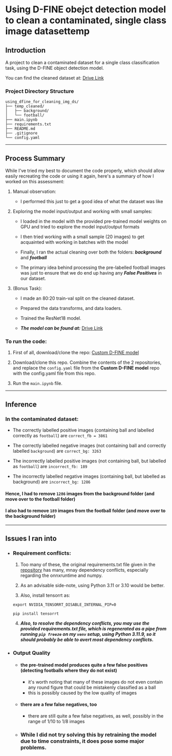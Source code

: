 # Using D-FINE obejct detection model to clean a contaminated, single class image datasettemp

## Introduction

A project to clean a contaminated dataset for a single class classification task, using the D-FINE object detection model.

You can find the cleaned dataset at: [Drive Link](https://drive.google.com/drive/folders/1rBG6AmkxdcRa5dO7DsITFwRJGHIAaaYj?usp=sharing)
 
### Project Directory Structure

```
using_dfine_for_cleaning_img_ds/
├── temp_cleaned/
│   ├── background/
│   └── football/
├── main.ipynb
├── requirements.txt
├── README.md
├── .gitignore
└── config.yaml
```

---

## Process Summary

While I've tried my best to document the code properly, which should allow easily recreating the code or using it again, here's a summary of how I worked on this assessment:

1. Manual observation:
    - I performed this just to get a good idea of what the dataset was like

2. Exploring the model input/output and working with small samples:

    - I loaded in the model with the provided pre-trained model weights on GPU and tried to explore the model input/output formats

    - I then tried working with a small sample (20 images) to get acquainted with working in batches with the model

    - Finally, I ran the actual cleaning over both the folders: ***background*** and ***football***
    
    - The primary idea behind processing the pre-labelled football images was just to ensure that we do end up having any ***False Positives*** in our dataset.

3. (Bonus Task):
    - I made an 80:20 train-val split on the cleaned dataset.

    - Prepared the data transforms, and data loaders.

    - Trained the ResNet18 model.

    - ***The model can be found at:*** [Drive Link](https://drive.google.com/drive/folders/196dIDvlFYKliXYxabg3UkCYKZNCD7Xmz?usp=sharing)


### To run the code:
1. First of all, download/clone the repo: [Custom D-FINE model](https://github.com/ArgoHA/custom_d_fine)

2. Download/clone this repo. Combine the contents of the 2 repositories, and replace the ```config.yaml``` file from the **Custom D-FINE model** repo with the config.yaml file from this repo.

3. Run the ```main.ipynb``` file.

---

## Inference
### In the contaminated dataset:

- The correctly labelled positive images (containing ball and labelled correctly as ```football```) are ```correct_fb = 3861```

- The correctly labelled  negative images (not containing ball and correctly labelled ```background```) are ```correct_bg: 3263```

- The incorrectly labelled positive images (not containing ball, but labelled as `football`) are ```incorrect_fb: 189```

- The incorrectly labelled negative images (containing ball, but labelled as background) are ```incorrect_bg: 1286```

#### Hence, I had to remove ```1286``` images from the background folder (and move over to the football folder)

#### I also had to remove ```189``` images from the football folder (and move over to the background folder)

---

## Issues I ran into

- ### Requirement conflicts:

    1. Too many of these, the original requirements.txt file given in the [repository](https://github.com/ArgoHA/custom_d_fine) has many, mnay dependency conflicts, especially regarding the onnxruntime and numpy.

    2. As an advisable side-note, using Python 3.11 or 3.10 would be better.

    3. Also, install tensorrt as:
    
    ```export NVIDIA_TENSORRT_DISABLE_INTERNAL_PIP=0```

    ```pip install tensorrt```

    4. ***Also, to resolve the dependency conflicts, you may use the provided requirements.txt file, which is regenerated as a pipe from running ```pip freeze``` on my ```venv``` setup, using Python 3.11.9, so it should probably be able to avert most dependency conflicts.***

    <!-- 5. And, ***oh my god***, the amount of repeated dependency specifications in the original requirements.txt file, specifically because a few dependencies install some packages themselves - *I am however, leaving them as they are for now* -->

- ### Output Quality

    - #### the pre-trained model produces quite a few false positives (detecting footballs where they do not exist)
        - it's worth noting that many of these images do not even contain any round figure that could be mistakenly classified as a ball
        - this is possibly caused by the low quality of images

    - #### there are a few false negatives, too
        - there are still quite a few false negatives, as well, possibly in the range of 1/10 to 1/8 images

    - ### While I did not try solving this by retraining the model due to time constraints, it does pose some major problems.


